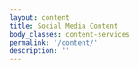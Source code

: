 ```yaml
---
layout: content
title: Social Media Content
body_classes: content-services
permalink: '/content/'
description: ''
---
```


